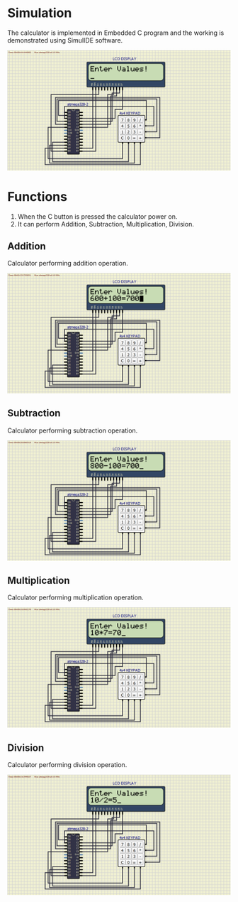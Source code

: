 # Simulation
The calculator is implemented in Embedded C program and the working is demonstrated using SimulIDE software.

![Simulation](https://github.com/alrichroshan/M2-Embedded_Calculator/blob/main/6_Images/Simulation.png)

# Functions
1. When the C button is pressed the calculator power on.
2. It can perform Addition, Subtraction, Multiplication, Division.

## Addition
Calculator performing addition operation.

![Addition](https://github.com/alrichroshan/M2-Embedded_Calculator/blob/main/6_Images/Addition.png)

## Subtraction
Calculator performing subtraction operation.

![Subtraction](https://github.com/alrichroshan/M2-Embedded_Calculator/blob/main/6_Images/Subtraction.png)

## Multiplication
Calculator performing multiplication operation.

![Multiplication](https://github.com/alrichroshan/M2-Embedded_Calculator/blob/main/6_Images/Multiplication.png)

## Division
Calculator performing division operation.

![Division](https://github.com/alrichroshan/M2-Embedded_Calculator/blob/main/6_Images/Division.png)